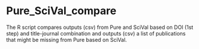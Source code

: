 # Pure_SciVal_compare
The R script compares outputs (csv) from Pure and SciVal based on DOI (1st step) and title-journal combination and outputs (csv) a list of publications that might be missing from Pure based on SciVal.
